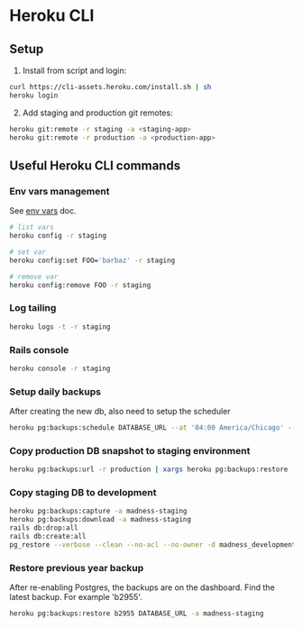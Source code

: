 # Heroku CLI

## Setup

1. Install from script and login:

```bash
curl https://cli-assets.heroku.com/install.sh | sh
heroku login
```

2. Add staging and production git remotes:

```bash
heroku git:remote -r staging -a <staging-app>
heroku git:remote -r production -a <production-app>
```

## Useful Heroku CLI commands

### Env vars management

See [env vars](env-vars.md) doc.

```bash
# list vars
heroku config -r staging

# set var
heroku config:set FOO='barbaz' -r staging

# remove var
heroku config:remove FOO -r staging
```

### Log tailing

```bash
heroku logs -t -r staging
```

### Rails console

```bash
heroku console -r staging
```

### Setup daily backups

After creating the new db, also need to setup the scheduler

```bash
heroku pg:backups:schedule DATABASE_URL --at '04:00 America/Chicago' --app madness
```

### Copy production DB snapshot to staging environment

```bash
heroku pg:backups:url -r production | xargs heroku pg:backups:restore -r staging --confirm madness-staging
```

### Copy staging DB to development

```bash
heroku pg:backups:capture -a madness-staging
heroku pg:backups:download -a madness-staging
rails db:drop:all
rails db:create:all
pg_restore --verbose --clean --no-acl --no-owner -d madness_development latest.dump
```

### Restore previous year backup

After re-enabling Postgres, the backups are on the dashboard. Find the latest backup. For example 'b2955'.

```bash
heroku pg:backups:restore b2955 DATABASE_URL -a madness-staging
```